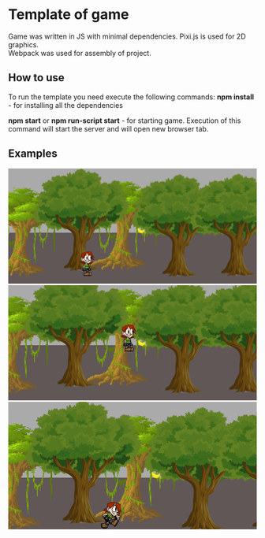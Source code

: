 Template of game
================

Game was written in JS with minimal dependencies. Pixi.js is used for 2D graphics.  
Webpack was used for assembly of project.

How to use
----------
To run the template you need execute the following commands:
**npm install** - for installing  all the dependencies

**npm start** or **npm run-script start** - for starting game.
Execution of this command will start the server and will open new browser tab.

Examples
--------
![stand](screenshots/screenshot1.png)
![jump](screenshots/screenshot2.png)
![run](screenshots/screenshot3.png)
